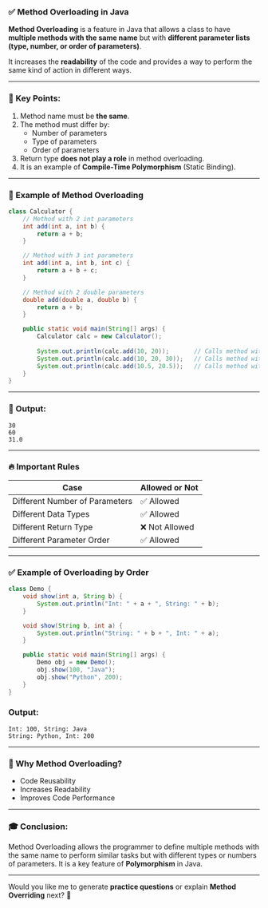 ### ✅ Method Overloading in Java
**Method Overloading** is a feature in Java that allows a class to have **multiple methods with the same name** but with **different parameter lists (type, number, or order of parameters)**.

It increases the **readability** of the code and provides a way to perform the same kind of action in different ways.

---

### 🔑 Key Points:
1. Method name must be **the same**.
2. The method must differ by:
   - Number of parameters
   - Type of parameters
   - Order of parameters
3. Return type **does not play a role** in method overloading.
4. It is an example of **Compile-Time Polymorphism** (Static Binding).

---

### 📌 Example of Method Overloading
```java
class Calculator {
    // Method with 2 int parameters
    int add(int a, int b) {
        return a + b;
    }

    // Method with 3 int parameters
    int add(int a, int b, int c) {
        return a + b + c;
    }

    // Method with 2 double parameters
    double add(double a, double b) {
        return a + b;
    }

    public static void main(String[] args) {
        Calculator calc = new Calculator();
        
        System.out.println(calc.add(10, 20));       // Calls method with 2 int parameters
        System.out.println(calc.add(10, 20, 30));   // Calls method with 3 int parameters
        System.out.println(calc.add(10.5, 20.5));   // Calls method with 2 double parameters
    }
}
```
---

### 🎯 Output:
```
30
60
31.0
```

---

### 🔥 Important Rules
| Case                        | Allowed or Not |
|-----------------------------|----------------|
| Different Number of Parameters | ✅ Allowed       |
| Different Data Types         | ✅ Allowed       |
| Different Return Type        | ❌ Not Allowed   |
| Different Parameter Order     | ✅ Allowed       |

---

### ✅ Example of Overloading by Order
```java
class Demo {
    void show(int a, String b) {
        System.out.println("Int: " + a + ", String: " + b);
    }

    void show(String b, int a) {
        System.out.println("String: " + b + ", Int: " + a);
    }

    public static void main(String[] args) {
        Demo obj = new Demo();
        obj.show(100, "Java");
        obj.show("Python", 200);
    }
}
```
### Output:
```
Int: 100, String: Java
String: Python, Int: 200
```

---

### 🔑 Why Method Overloading?
- Code Reusability
- Increases Readability
- Improves Code Performance

---

### 🎓 Conclusion:
Method Overloading allows the programmer to define multiple methods with the same name to perform similar tasks but with different types or numbers of parameters. It is a key feature of **Polymorphism** in Java.

---

Would you like me to generate **practice questions** or explain **Method Overriding** next? 🚀